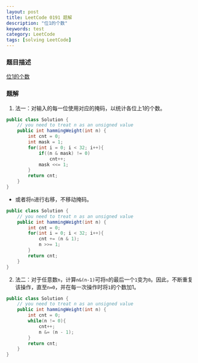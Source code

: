 ```yaml
---
layout: post
title: LeetCode 0191 题解
description: "位1的个数"
keywords: test
category: LeetCode
tags: [solving LeetCode]
---
```


### 题目描述
[位1的个数](https://leetcode-cn.com/problems/number-of-1-bits/)

### 题解
1. 法一：对输入的每一位使用对应的掩码，以统计各位上1的个数。
```java
public class Solution {
    // you need to treat n as an unsigned value
    public int hammingWeight(int n) {
        int cnt = 0;
        int mask = 1;
        for(int i = 0; i < 32; i++){
            if((n & mask) != 0)
                cnt++;
            mask <<= 1;
        }
        return cnt;
    }
}
```
* 或者将`n`进行右移，不移动掩码。
```java
public class Solution {
    // you need to treat n as an unsigned value
    public int hammingWeight(int n) {
        int cnt = 0;
        for(int i = 0; i < 32; i++){
            cnt += (n & 1);
            n >>= 1;
        }
        return cnt;
    }
}
```
2. 法二：对于任意数`n`，计算`n&(n-1)`可将`n`的最后一个`1`变为`0`。因此，不断重复该操作，直至`n=0`，并在每一次操作时将`1`的个数加1。
```java
public class Solution {
    // you need to treat n as an unsigned value
    public int hammingWeight(int n) {
        int cnt = 0;
        while(n != 0){
            cnt++;
            n &= (n - 1);
        }
        return cnt;
    }
}
```
